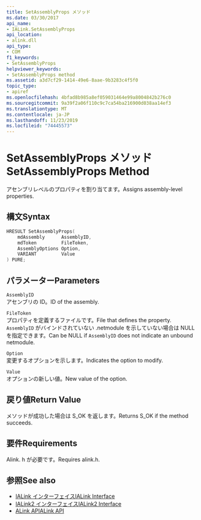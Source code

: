 ```yaml
---
title: SetAssemblyProps メソッド
ms.date: 03/30/2017
api_name:
- IALink.SetAssemblyProps
api_location:
- alink.dll
api_type:
- COM
f1_keywords:
- SetAssemblyProps
helpviewer_keywords:
- SetAssemblyProps method
ms.assetid: a3d7cf29-1414-49e6-8aae-9b3283c4f5f0
topic_type:
- apiref
ms.openlocfilehash: 4bfad8b985a8ef059031464e99a8004842b276c0
ms.sourcegitcommit: 9a39f2a06f110c9c7ca54ba216900d038aa14ef3
ms.translationtype: MT
ms.contentlocale: ja-JP
ms.lasthandoff: 11/23/2019
ms.locfileid: "74445573"
---
```

# <a name="setassemblyprops-method"></a><span data-ttu-id="8fc27-102">SetAssemblyProps メソッド</span><span class="sxs-lookup"><span data-stu-id="8fc27-102">SetAssemblyProps Method</span></span>
<span data-ttu-id="8fc27-103">アセンブリレベルのプロパティを割り当てます。</span><span class="sxs-lookup"><span data-stu-id="8fc27-103">Assigns assembly-level properties.</span></span>  
  
## <a name="syntax"></a><span data-ttu-id="8fc27-104">構文</span><span class="sxs-lookup"><span data-stu-id="8fc27-104">Syntax</span></span>  
  
```cpp  
HRESULT SetAssemblyProps(  
    mdAssembly      AssemblyID,  
    mdToken         FileToken,  
    AssemblyOptions Option,  
    VARIANT         Value  
) PURE;  
```  
  
## <a name="parameters"></a><span data-ttu-id="8fc27-105">パラメーター</span><span class="sxs-lookup"><span data-stu-id="8fc27-105">Parameters</span></span>  
 `AssemblyID`  
 <span data-ttu-id="8fc27-106">アセンブリの ID。</span><span class="sxs-lookup"><span data-stu-id="8fc27-106">ID of the assembly.</span></span>  
  
 `FileToken`  
 <span data-ttu-id="8fc27-107">プロパティを定義するファイルです。</span><span class="sxs-lookup"><span data-stu-id="8fc27-107">File that defines the property.</span></span> <span data-ttu-id="8fc27-108">`AssemblyID` がバインドされていない .netmodule を示していない場合は NULL を指定できます。</span><span class="sxs-lookup"><span data-stu-id="8fc27-108">Can be NULL if `AssemblyID` does not indicate an unbound netmodule.</span></span>  
  
 `Option`  
 <span data-ttu-id="8fc27-109">変更するオプションを示します。</span><span class="sxs-lookup"><span data-stu-id="8fc27-109">Indicates the option to modify.</span></span>  
  
 `Value`  
 <span data-ttu-id="8fc27-110">オプションの新しい値。</span><span class="sxs-lookup"><span data-stu-id="8fc27-110">New value of the option.</span></span>  
  
## <a name="return-value"></a><span data-ttu-id="8fc27-111">戻り値</span><span class="sxs-lookup"><span data-stu-id="8fc27-111">Return Value</span></span>  
 <span data-ttu-id="8fc27-112">メソッドが成功した場合は S_OK を返します。</span><span class="sxs-lookup"><span data-stu-id="8fc27-112">Returns S_OK if the method succeeds.</span></span>  
  
## <a name="requirements"></a><span data-ttu-id="8fc27-113">要件</span><span class="sxs-lookup"><span data-stu-id="8fc27-113">Requirements</span></span>  
 <span data-ttu-id="8fc27-114">Alink. h が必要です。</span><span class="sxs-lookup"><span data-stu-id="8fc27-114">Requires alink.h.</span></span>  
  
## <a name="see-also"></a><span data-ttu-id="8fc27-115">参照</span><span class="sxs-lookup"><span data-stu-id="8fc27-115">See also</span></span>

- [<span data-ttu-id="8fc27-116">IALink インターフェイス</span><span class="sxs-lookup"><span data-stu-id="8fc27-116">IALink Interface</span></span>](ialink-interface.md)
- [<span data-ttu-id="8fc27-117">IALink2 インターフェイス</span><span class="sxs-lookup"><span data-stu-id="8fc27-117">IALink2 Interface</span></span>](ialink2-interface.md)
- [<span data-ttu-id="8fc27-118">ALink API</span><span class="sxs-lookup"><span data-stu-id="8fc27-118">ALink API</span></span>](index.md)
